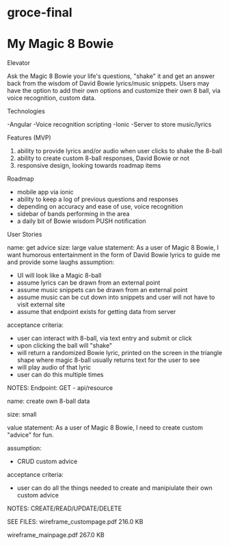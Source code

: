 # groce-final
# My Magic 8 Bowie

Elevator

Ask the Magic 8 Bowie your life's questions, "shake" it and get an answer back from the wisdom of David Bowie lyrics/music snippets. Users may have the option to add their own options and customize their own 8 ball, via voice recognition, custom data.

Technologies

-Angular
-Voice recognition scripting
-Ionic
-Server to store music/lyrics

 
Features (MVP)

1) ability to provide lyrics and/or audio when user clicks to shake the 8-ball
2) ability to create custom 8-ball responses, David Bowie or not
3) responsive design, looking towards roadmap items

Roadmap

- mobile app via ionic
- ability to keep a log of previous questions and responses
- depending on accuracy and ease of use, voice recognition
- sidebar of bands performing in the area
- a daily bit of Bowie wisdom PUSH notification

User Stories

name: get advice
size: large 
value statement: As a user of Magic 8 Bowie, I want humorous entertainment in the form of David Bowie lyrics to guide me and provide some laughs
assumption: 
- UI will look like a Magic 8-ball
- assume lyrics can be drawn from an external point
- assume music snippets can be drawn from an external point
- assume music can be cut down into snippets and user will not have to visit external site
- assume that endpoint exists for getting data from server



acceptance criteria:

- user can interact with 8-ball, via text entry and submit or click
- upon clicking the ball will "shake"
- will return a randomized Bowie lyric, printed on the screen in the triangle shape where magic 8-ball usually returns text for the user to see
- will play audio of that lyric
- user can do this multiple times

NOTES: Endpoint: GET - api/resource

name: create own 8-ball data

size: small 

value statement: As a user of Magic 8 Bowie, I need to create custom "advice" for fun.

assumption:
- CRUD custom advice

acceptance criteria:
- user can do all the things needed to create and manipiulate their own custom advice

NOTES: CREATE/READ/UPDATE/DELETE

SEE FILES:
  wireframe_custompage.pdf
  216.0 KB

  wireframe_mainpage.pdf
  267.0 KB



